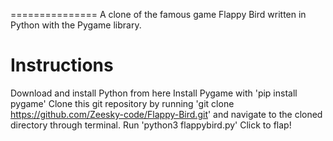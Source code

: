 =============== A clone of the famous game Flappy Bird written in Python with the Pygame library.

Instructions
===============

Download and install Python from here
Install Pygame with 'pip install pygame'
Clone this git repository by running 'git clone https://github.com/Zeesky-code/Flappy-Bird.git' and navigate to the cloned directory through terminal.
Run 'python3 flappybird.py'
Click to flap!
